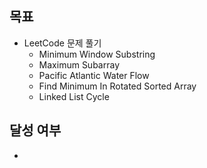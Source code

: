 ## 목표

- LeetCode 문제 풀기
    - Minimum Window Substring
    - Maximum Subarray
    - Pacific Atlantic Water Flow
    - Find Minimum In Rotated Sorted Array
    - Linked List Cycle

## 달성 여부
- 
